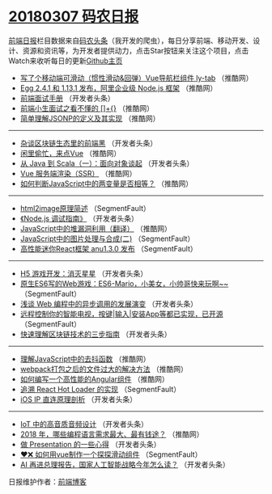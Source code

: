 # [20180307 码农日报](http://hao.caibaojian.com/date/2018/03/07)

[前端日报](http://caibaojian.com/c/news)栏目数据来自[码农头条](http://hao.caibaojian.com/)（我开发的爬虫），每日分享前端、移动开发、设计、资源和资讯等，为开发者提供动力，点击Star按钮来关注这个项目，点击Watch来收听每日的更新[Github主页](https://github.com/kujian/frontendDaily)
* [写了个移动端可滑动（惯性滑动&amp;回弹）Vue导航栏组件 ly-tab](http://hao.caibaojian.com/66448.html) （推酷网）
* [Egg 2.4.1 和 1.13.1 发布，阿里企业级 Node.js 框架](http://hao.caibaojian.com/66451.html) （推酷网）
* [前端面试手册](http://hao.caibaojian.com/66376.html) （开发者头条）
* [前端小生面试之看不懂的 []+{}](http://hao.caibaojian.com/66441.html) （推酷网）
* [简单理解JSONP的定义及其实现](http://hao.caibaojian.com/66447.html) （推酷网）

***
* [杂谈区块链生态里的前端黑](http://hao.caibaojian.com/66383.html) （开发者头条）
* [闲里偷忙，来点Vue](http://hao.caibaojian.com/66434.html) （推酷网）
* [从 Java 到 Scala（一）：面向对象谈起](http://hao.caibaojian.com/66378.html) （开发者头条）
* [Vue 服务端渲染（SSR）](http://hao.caibaojian.com/66438.html) （推酷网）
* [如何判断JavaScript中的两变量是否相等？](http://hao.caibaojian.com/66442.html) （推酷网）

***
* [html2image原理简述](http://hao.caibaojian.com/66374.html) （SegmentFault）
* [《Node.js 调试指南》](http://hao.caibaojian.com/66377.html) （开发者头条）
* [JavaScript中的堆漏洞利用（翻译）](http://hao.caibaojian.com/66445.html) （推酷网）
* [JavaScript中的图片处理与合成(二)](http://hao.caibaojian.com/66371.html) （SegmentFault）
* [高性能迷你React框架 anu1.3.0 发布](http://hao.caibaojian.com/66366.html) （SegmentFault）

***
* [H5 游戏开发：消灭星星](http://hao.caibaojian.com/66401.html) （开发者头条）
* [原生ES6写的Web游戏：ES6-Mario，小美女，小帅哥快来玩啊~~](http://hao.caibaojian.com/66369.html) （SegmentFault）
* [浅谈 Web 编程中的异步调用的发展演变](http://hao.caibaojian.com/66382.html) （开发者头条）
* [远程控制你的智能电视，按键|输入|安装App等都已实现，已开源](http://hao.caibaojian.com/66370.html) （SegmentFault）
* [快速理解区块链技术的三步指南](http://hao.caibaojian.com/66394.html) （开发者头条）

***
* [理解JavaScript中的去抖函数](http://hao.caibaojian.com/66431.html) （推酷网）
* [webpack打包之后的文件过大的解决方法](http://hao.caibaojian.com/66432.html) （推酷网）
* [如何编写一个高性能的Angular组件](http://hao.caibaojian.com/66443.html) （推酷网）
* [追溯 React Hot Loader 的实现](http://hao.caibaojian.com/66479.html) （SegmentFault）
* [iOS IP 直连原理剖析](http://hao.caibaojian.com/66398.html) （开发者头条）

***
* [IoT 中的高音质音频设计](http://hao.caibaojian.com/66388.html) （开发者头条）
* [2018 年，哪些编程语言需求最大、最有钱途？](http://hao.caibaojian.com/66446.html) （推酷网）
* [做 Presentation 的一些心得](http://hao.caibaojian.com/66389.html) （开发者头条）
* [❤️❌  如何用vue制作一个探探滑动组件](http://hao.caibaojian.com/66367.html) （SegmentFault）
* [AI 再进总理报告，国家人工智能战略今年怎么读？](http://hao.caibaojian.com/66400.html) （开发者头条）

日报维护作者：[前端博客](http://caibaojian.com/) 